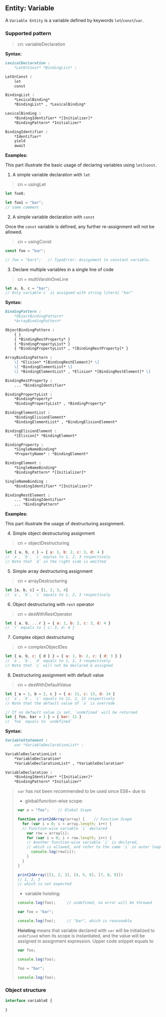 ## Entity: Variable

A `Variable Entity` is a variable defined by keywords `let`/`const`/`var`.

### Supported pattern
> cn: variableDeclaration

**Syntax:**

```markdown
LexicalDeclaration :
    *LetOrConst* *BindingList* ;

LetOrConst :
    let
    const

BindingList :
    *LexicalBinding*
    *BindingList* , *LexicalBinding*

LexicalBinding :
    *BindingIdentifier* *[Initializer]*
    *BindingPattern* *Initializer*

BindingIdentifier :
    *Identifier*
    yield
    await
```

**Examples:**

This part illustrate the basic usage of declaring variables using `let`/`const`.

1. A simple variable declaration with `let`

> cn = usingLet

```js
let foo0;

let foo1 = "bar";
// some comment
```

2. A simple variable declaration with `const`

Once the `const` variable is defined, any further re-assignment will not be allowed.

> cn = usingConst

```js
const foo = "bar";

// foo = "bar1";   // TypeError: Assignment to constant variable.
```

3. Declare multiple variables in a single line of code

> cn = multiVarsInOneLine

```js
let a, b, c = "bar";
// Only variable`c` is assigned with string literal "bar"
```

**Syntax:**

```markdown
BindingPattern :
    *ObjectBindingPattern*
    *ArrayBindingPattern*

ObjectBindingPattern :
    { }
    { *BindingRestProperty* }
    { *BindingPropertyList* }
    { *BindingPropertyList* , *[BindingRestProperty]* }

ArrayBindingPattern :
    \[ *Elision* *[BindingRestElement]* \]
    \[ *BindingElementList* \]
    \[ *BindingElementList* , *Elision* *[BindingRestElement]* \]

BindingRestProperty :
    ... *BindingIdentifier*

BindingPropertyList :
    *BindingProperty*
    *BindingPropertyList* , *BindingProperty*

BindingElementList :
    *BindingElisionElement*
    *BindingElementList* , *BindingElisionElement*

BindingElisionElement :
    *[Elision]* *BindingElement*

BindingProperty :
    *SingleNameBinding*
    *PropertyName* : *BindingElement*

BindingElement :
    *SingleNameBinding*
    *BindingPattern* *[Initializer]*

SingleNameBinding :
    *BindingIdentifier* *[Initializer]*

BindingRestElement :
    ... *BindingIdentifier*
    ... *BindingPattern*
```

**Examples:**

This part illustrate the usage of destructuring assignment.

4. Simple object destructuring assignment

> cn = objectDestructuring

```js
let { a, b, c } = { a: 1, b: 2, c: 3, d: 4 }
// `a`, `b`, `c` equlas to 1, 2, 3 respectively
// Note that `d` in the right side is emitted
```

5. Simple array destructuring assignment

> cn = arrayDestructuring

```js
let [a, b, c] = [1, 2, 3, 4]
// `a`, `b`, `c` equals to 1, 2, 3 respectively
```

6. Object destructuring with `rest` operator

> cn = desWithRestOperator

```js
let { a, b, ...r } = { a: 1, b: 2, c: 3, d: 4 }
// `r` equals to { c: 3, d: 4 }
```

7. Complex object destructuring

> cn = complexObjectDes

```js
let { a, b, c: { d } } = { a: 1, b: 2, c: { d: 3 } }
// `a`, `b`, `d` equals to 1, 2, 3 respectively
// Note that `c` will not be declared & assigned
```

8. Destructuring assignment with default value

> cn = desWithDefaultValue

```js
let { a = 1, b = 2, c } = { a: 11, c: 13, d: 14 }
// `a`, `b`, `c` equals to 11, 2, 13 respectively
// Note that the default value of `a` is overrode

// If no default value is set, `undefined` will be returned
let { foo, bar = 1 } = { bar: 11 }
// `foo` equals to `undefined`
```

**Syntax:**

```markdown
VariableStatement :
    var *VariableDeclarationList* ;

VariableDeclarationList :
    *VariableDeclaration*
    *VariableDeclarationList* , *VariableDeclaration*

VariableDeclaration :
    *BindingIdentifier* *[Initializer]*
    *BindingPattern* *Initializer*
```

> `var` has not been recommended to be used since ES6+ due to
> * global/function-wise scope:
> ```js
> var a = "foo";    // Global Scope
> 
> function print2dArray(array) {    // Function Scope
>   for (var i = 0; i < array.length; i++) {
>   // Function-wise variable `i` declared
>     var row = array[i];
>     for (var i = 0; i < row.length; i++) {
>     // Another function-wise variable `i` is declared,
>     // which is allowed, and refer to the same `i` in outer loop
>       console.log(row[i]);
>     }
>   }
> }
> 
> print2dArray([[1, 2, 3], [4, 5, 6], [7, 8, 9]])
> // 1, 2, 3
> // which is not expected
> ```
>
> * variable hoisting:
> 
> ```js
> console.log(foo);     // undefined, no error will be throwed
> 
> var foo = "bar";
> 
> console.log(foo);     // "bar", which is reasonable
> ```
> 
> **Hoisting** means that variable declared with `var` 
> will be initialized to `undefined` when its scope is 
> instantiated, and the value will be assigned in assignment
> expression. Upper code snippet equals to
> ```js
> var foo;
> 
> console.log(foo);
> 
> foo = "bar";
> 
> console.log(foo);
> ```

### Object structure

```ts
interface variableE {
	
}
```
